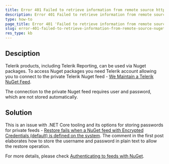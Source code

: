 ```yaml
---
title: Error 401 Failed to retrieve information from remote source https://nuget.telerik.com on restoring Nuget packages in .NET Core project
description: Error 401 Failed to retrieve information from remote source https://nuget.telerik.com on restoring Nuget packages in .NET Core project
type: how-to
page_title: Error 401 'Failed to retrieve information from remote source https://nuget.telerik.com' on restoring Nuget packages in .NET Core project
slug: error-401-failed-to-retrieve-information-from-remote-source-nugettelerikcom-on-restoring-nuget-packages-in-net-core-project
res_type: kb
---
```

  
  
## Desciption  

Telerik products, including Telerik Reporting, can be used via Nuget packages. To access Nuget packages you need Telerik account allowing you to connect to the private Telerik Nuget feed - <a href="https://www.telerik.com/blogs/we-maintain-a-telerik-nuget-feed" target="_blank">We Maintain a Telerik NuGet Feed</a>.  
  

The connection to the private Nuget feed requires user and password, which are not stored automatically.  
  
## Solution  

This is an issue with .NET Core tooling and its options for storing passwords for private feeds - <a href="https://github.com/dotnet/cli/issues/3174" target="_blank">Restore fails when a NuGet feed with Encrypted Credentials (default) is defined on the system</a>. The comment in the first post elaborates how to store the username and password in plain text to allow the restore operation.  
  

For more details, please check <a href="https://www.visualstudio.com/en-us/docs/package/nuget/auth" target="_blank">Authenticating to feeds with NuGet</a>.


